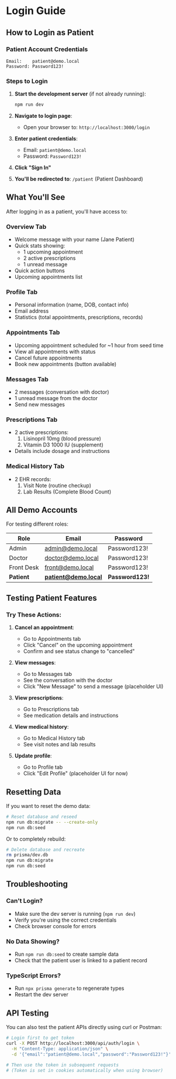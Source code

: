 # Login Guide

## How to Login as Patient

### Patient Account Credentials

```
Email:    patient@demo.local
Password: Password123!
```

### Steps to Login

1. **Start the development server** (if not already running):
   ```bash
   npm run dev
   ```

2. **Navigate to login page**:
   - Open your browser to: `http://localhost:3000/login`

3. **Enter patient credentials**:
   - Email: `patient@demo.local`
   - Password: `Password123!`

4. **Click "Sign In"**

5. **You'll be redirected to**: `/patient` (Patient Dashboard)

## What You'll See

After logging in as a patient, you'll have access to:

### Overview Tab
- Welcome message with your name (Jane Patient)
- Quick stats showing:
  - 1 upcoming appointment
  - 2 active prescriptions
  - 1 unread message
- Quick action buttons
- Upcoming appointments list

### Profile Tab
- Personal information (name, DOB, contact info)
- Email address
- Statistics (total appointments, prescriptions, records)

### Appointments Tab
- Upcoming appointment scheduled for ~1 hour from seed time
- View all appointments with status
- Cancel future appointments
- Book new appointments (button available)

### Messages Tab
- 2 messages (conversation with doctor)
- 1 unread message from the doctor
- Send new messages

### Prescriptions Tab
- 2 active prescriptions:
  1. Lisinopril 10mg (blood pressure)
  2. Vitamin D3 1000 IU (supplement)
- Details include dosage and instructions

### Medical History Tab
- 2 EHR records:
  1. Visit Note (routine checkup)
  2. Lab Results (Complete Blood Count)

## All Demo Accounts

For testing different roles:

| Role       | Email                | Password      |
|------------|---------------------|---------------|
| Admin      | admin@demo.local    | Password123!  |
| Doctor     | doctor@demo.local   | Password123!  |
| Front Desk | front@demo.local    | Password123!  |
| **Patient**| **patient@demo.local** | **Password123!** |

## Testing Patient Features

### Try These Actions:

1. **Cancel an appointment**:
   - Go to Appointments tab
   - Click "Cancel" on the upcoming appointment
   - Confirm and see status change to "cancelled"

2. **View messages**:
   - Go to Messages tab
   - See the conversation with the doctor
   - Click "New Message" to send a message (placeholder UI)

3. **View prescriptions**:
   - Go to Prescriptions tab
   - See medication details and instructions

4. **View medical history**:
   - Go to Medical History tab
   - See visit notes and lab results

5. **Update profile**:
   - Go to Profile tab
   - Click "Edit Profile" (placeholder UI for now)

## Resetting Data

If you want to reset the demo data:

```bash
# Reset database and reseed
npm run db:migrate -- --create-only
npm run db:seed
```

Or to completely rebuild:

```bash
# Delete database and recreate
rm prisma/dev.db
npm run db:migrate
npm run db:seed
```

## Troubleshooting

### Can't Login?
- Make sure the dev server is running (`npm run dev`)
- Verify you're using the correct credentials
- Check browser console for errors

### No Data Showing?
- Run `npm run db:seed` to create sample data
- Check that the patient user is linked to a patient record

### TypeScript Errors?
- Run `npx prisma generate` to regenerate types
- Restart the dev server

## API Testing

You can also test the patient APIs directly using curl or Postman:

```bash
# Login first to get token
curl -X POST http://localhost:3000/api/auth/login \
  -H "Content-Type: application/json" \
  -d '{"email":"patient@demo.local","password":"Password123!"}'

# Then use the token in subsequent requests
# (Token is set in cookies automatically when using browser)
```

